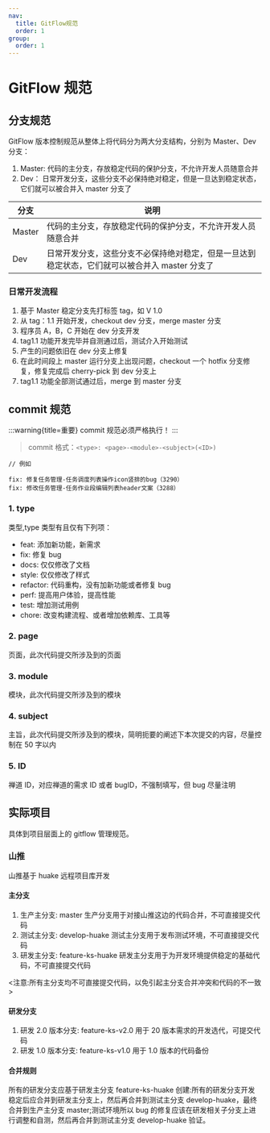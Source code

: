 ```yaml
---
nav:
  title: GitFlow规范
  order: 1
group:
  order: 1
---
```


# GitFlow 规范

## 分支规范

GitFlow 版本控制规范从整体上将代码分为两大分支结构，分别为 Master、Dev 分支：

1. Master: 代码的主分支，存放稳定代码的保护分支，不允许开发人员随意合并
2. Dev： 日常开发分支，这些分支不必保持绝对稳定，但是一旦达到稳定状态，它们就可以被合并入 master 分支了

| 分支   | 说明                                                                                           |
| ------ | ---------------------------------------------------------------------------------------------- |
| Master | 代码的主分支，存放稳定代码的保护分支，不允许开发人员随意合并                                   |
| Dev    | 日常开发分支，这些分支不必保持绝对稳定，但是一旦达到稳定状态，它们就可以被合并入 master 分支了 |

### 日常开发流程

1. 基于 Master 稳定分支先打标签 tag，如 V 1.0
2. 从 tag：1.1 开始开发，checkout dev 分支，merge master 分支
3. 程序员 A，B，C 开始在 dev 分支开发
4. tag1.1 功能开发完毕并自测通过后，测试介入开始测试
5. 产生的问题依旧在 dev 分支上修复
6. 在此时间段上 master 运行分支上出现问题，checkout 一个 hotfix 分支修复，修复完成后 cherry-pick 到 dev 分支上
7. tag1.1 功能全部测试通过后，merge 到 master 分支

## commit 规范

:::warning{title=重要}
commit 规范必须严格执行！
:::

> commit 格式：`<type>: <page>-<module>-<subject>(<ID>)`

```
// 例如

fix: 修复任务管理-任务调度列表操作icon竖排的bug（3290）
fix: 修改任务管理-任务作业段编辑列表header文案（3288）
```

### 1. type

类型,type 类型有且仅有下列项：

- feat: 添加新功能，新需求
- fix: 修复 bug
- docs: 仅仅修改了文档
- style: 仅仅修改了样式
- refactor: 代码重构，没有加新功能或者修复 bug
- perf: 提高用户体验，提高性能
- test: 增加测试用例
- chore: 改变构建流程、或者增加依赖库、工具等

### 2. page

页面，此次代码提交所涉及到的页面

### 3. module

模块，此次代码提交所涉及到的模块

### 4. subject

主旨，此次代码提交所涉及到的模块，简明扼要的阐述下本次提交的内容，尽量控制在 50 字以内

### 5. ID

禅道 ID，对应禅道的需求 ID 或者 bugID，不强制填写，但 bug 尽量注明

## 实际项目

具体到项目层面上的 gitflow 管理规范。

### 山推

山推基于 huake 远程项目库开发

#### 主分支

1. 生产主分支: master 生产分支用于对接山推这边的代码合并，不可直接提交代码
2. 测试主分支: develop-huake 测试主分支用于发布测试环境，不可直接提交代码
3. 研发主分支: feature-ks-huake 研发主分支用于为开发环境提供稳定的基础代码，不可直接提交代码

<注意:所有主分支均不可直接提交代码，以免引起主分支合并冲突和代码的不一致>

#### 研发分支

1. 研发 2.0 版本分支: feature-ks-v2.0 用于 20 版本需求的开发选代，可提交代码
2. 研发 1.0 版本分支: feature-ks-v1.0 用于 1.0 版本的代码备份

#### 合并规则

所有的研发分支应基于研发主分支 feature-ks-huake 创建:所有的研发分支开发稳定后应合并到研发主分支上，然后再合并到测试主分支 develop-huake，最终合并到生产主分支 master;测试环境所以 bug 的修复应该在研发相关子分支上进行调整和自测，然后再合并到测试主分支 develop-huake 验证。

